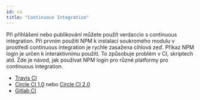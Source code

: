 ```yaml
---
id: ci
title: "Continuous Integration"
---
```

Při přihlášení nebo publikování můžete použít verdaccio s continuous integration. Při prvním použití NPM k instalaci soukromého modulu v prostředí continuous integration je rychle zasažena cihlová zeď. Příkaz NPM login je určen k interaktivnímu použití. To způsobuje problém v CI, skriptech atd. Zde je návod, jak používat NPM login pro různé platformy pro continuous integration.

- [Travis CI](https://remysharp.com/2015/10/26/using-travis-with-private-npm-deps)
- [Circle CI 1.0](https://circleci.com/docs/1.0/npm-login/) nebo [Circle CI 2.0](https://circleci.com/docs/2.0/deployment-integrations/#npm)
- [Gitlab CI](https://www.exclamationlabs.com/blog/continuous-deployment-to-npm-using-gitlab-ci/)